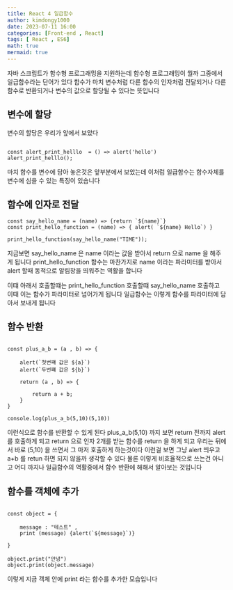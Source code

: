 ```yaml
---
title: React 4 일급함수
author: kimdongy1000
date: 2023-07-11 16:00
categories: [Front-end , React]
tags: [ React , ES6]
math: true
mermaid: true
---
```


자바 스크립트가 함수형 프로그래밍을 지원하는데 함수형 프로그래밍이 뭘까 그중에서 일급함수라는 단어가 있다 함수가 마치 변수처럼 다른 함수의 인자처럼 전달되거나 다른함수로 반환되거나 변수의 값으로 할당될 수 있다는 뜻입니다 

## 변수에 할당
변수의 할당은 우리가 앞에서 보았다 

```

const alert_print_helllo  = () => alert('hello')
alert_print_helllo();

```

마치 함수를 변수에 담아 놓은것은 앞부분에서 보았는데 이처럼 일급함수는 함수자체를 변수에 심을 수 있는 특징이 있습니다 

## 함수에 인자로 전달 
```
const say_hello_name = (name) => {return `${name}`}
const print_hello_function = (name) => { alert( `${name} Hello`) }

print_hello_function(say_hello_name("TIME"));

```
지금보면 say_hello_name 은 name 이라는 값을 받아서 return 으로 name 을 해주게 됩니다 print_hello_function 함수는 마찬가지로 name 이라는 파라미터를 받아서 
alert 할때 동적으로 알림창을 띄워주는 역활을 합니다 

이떄 아래서 호출할떄는 print_hello_function 호출할떄 say_hello_name 호출하고 이때 이는 함수가 파라미터로 넘어가게 됩니다 
일급함수는 이렇게 함수를 파라미터에 담아서 보내게 됩니다 

## 함수 반환 

```

const plus_a_b = (a , b) => {

    alert(`첫번쨰 값은 ${a}`)
    alert(`두번쨰 값은 ${b}`)

    return (a , b) => {
        
        return a + b;
    }
}

console.log(plus_a_b(5,10)(5,10))

```

이런식으로 함수를 반환할 수 있게 된다 plus_a_b(5,10) 까지 보면 return 전까지 alert 를 호출하게 되고 return 으로 인자 2개를 받는 함수를 return 을 하게 되고 우리는 뒤에서 바로 (5,10) 을 쓰면서 그 마저 호출하게 하는것이다 이런걸 보면 그냥 alert 띄우고 a+b 를 retun 하면 되지 않을까 생각할 수 있다 물론 이렇게 비효율적으로 쓰는건 아니고 
어디 까지나 일급함수의 역활중에서 함수 반환에 해해서 알아보는 것입니다 

## 함수를 객체에 추가 

```

const object = {

    message : "테스트" , 
    print (message) {alert(`${message}`)}

}

object.print("안녕")
object.print(object.message)

```

이렇게 지금 객체 안에 print 라는 함수를 추가한 모습입니다 